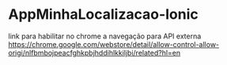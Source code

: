 # AppMinhaLocalizacao-Ionic

link para habilitar no chrome a navegação para API externa 
https://chrome.google.com/webstore/detail/allow-control-allow-origi/nlfbmbojpeacfghkpbjhddihlkkiljbi/related?hl=en

